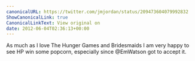 ```yaml
---
canonicalURL: https://twitter.com/jmjordan/status/209473604079992832
ShowCanonicalLink: true
CanonicalLinkText: View original on
date: 2012-06-04T02:36:13+00:00
---
```

As much as I love The Hunger Games and Bridesmaids I am very happy to see HP win some popcorn, especially since @EmWatson got to accept it.